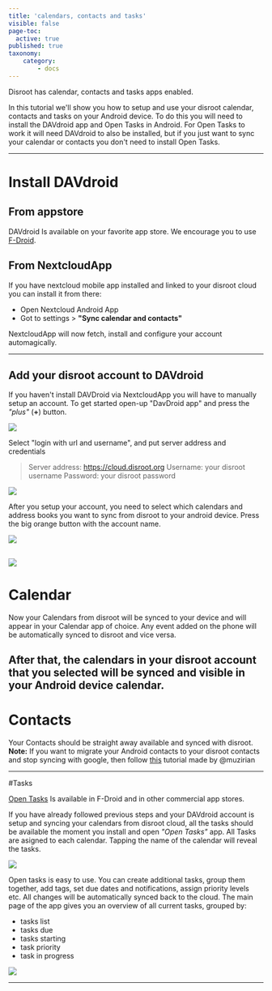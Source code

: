 ```yaml
---
title: 'calendars, contacts and tasks'
visible: false
page-toc:
  active: true
published: true
taxonomy:
    category:
        - docs
---
```


Disroot has calendar, contacts and tasks apps enabled.

In this tutorial we'll show you how to setup and use your disroot calendar, contacts and tasks on your Android device.
To do this you will need to install the DAVdroid app and Open Tasks in Android.
For Open Tasks to work it will need DAVdroid to also be installed, but if you just want to sync your calendar or contacts you don't need to install Open Tasks.


----------
# Install DAVdroid
## From appstore
DAVdroid Is available on your favorite app store. We encourage you to use [F-Droid](https://f-droid.org/).

## From NextcloudApp
If you have nextcloud mobile app installed and linked to your disroot cloud you can install it from there:
 - Open Nextcloud Android App
 - Got to settings > **"Sync calendar and contacts"**

 NextcloudApp will now fetch, install and configure your account automagically.

 ---------------

## Add your disroot account to DAVdroid

If you haven't install DAVDroid via NextcloudApp you will have to manually setup an account.
To get started open-up "DavDroid app" and press the *"plus"* (**+**) button.

![](en/nextcloud_davdroid1.jpeg)


Select "login with url and username", and put server address and credentials

> Server address: https://cloud.disroot.org
> Username: your disroot username
> Password: your disroot password


![](en/nextcloud_davdroid2.jpeg)

After you setup your account, you need to select which calendars and address books you want to sync from disroot to your android device.
Press the big orange button with the account name.

![](en/nextcloud_davdroid3.jpeg)

![](en/nextcloud_davdroid4.jpeg)
-------------------

# Calendar
Now your Calendars from disroot will be synced to your device and will appear in your Calendar app of choice. Any event added on the phone will be automatically synced to disroot and vice versa.

After that, the calendars in your disroot account that you selected will be synced and visible in your Android device calendar.
---------------------
# Contacts
Your Contacts should be straight away available and synced with disroot.
**Note:**
If you want to migrate your Android contacts to your disroot contacts and stop syncing with google, then follow [this](https://forum.disroot.org/t/syncing-android-with-owncloud/186) tutorial made by @muzirian

---------------------
#Tasks

[Open Tasks](https://f-droid.org/packages/org.dmfs.tasks/) Is available in F-Droid and in other commercial app stores.

If you have already followed previous steps and your DAVdroid account is setup and syncing your calendars from disroot cloud, all the tasks should be available the moment you install and open *"Open Tasks"* app.
All Tasks are asigned to each calendar. Tapping the name of the calendar will reveal the tasks.

![](en/nextcloud_tasks1.jpeg)

Open tasks is easy to use. You can create additional tasks, group them together, add tags, set due dates and notifications, assign priority levels etc.
All changes will be automatically synced back to the cloud. The main page of the app gives you an overview of all current tasks, grouped by:
* tasks list
* tasks due
* tasks starting
* task priority
* task in progress

![](en/nextcloud_tasks2.jpeg)

-----------------------
